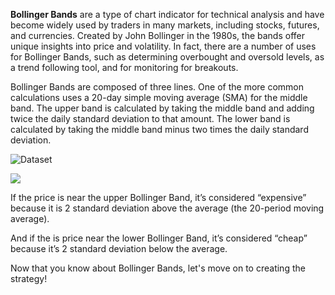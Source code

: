 **Bollinger Bands** are a type of chart indicator for technical analysis and have become widely used by traders in many markets, including stocks, futures, and currencies. Created by John Bollinger in the 1980s, the bands offer unique insights into price and volatility. In fact, there are a number of uses for Bollinger Bands, such as determining overbought and oversold levels, as a trend following tool, and for monitoring for breakouts.

Bollinger Bands are composed of three lines. One of the more common calculations uses a 20-day simple moving average (SMA) for the middle band. The upper band is calculated by taking the middle band and adding twice the daily standard deviation to that amount. The lower band is calculated by taking the middle band minus two times the daily standard deviation.

<img src="/orm-harshit-tyagi/scenarios/intermediate_quant_trading_4/assets/bollinger_bands.png" alt="Dataset">

![](/harshit-tyagi/intermediate_quant_trading_4/assets/bollinger_bands.png)

If the price is near the upper Bollinger Band, it’s considered “expensive” because it is 2 standard deviation above the average (the 20-period moving average).

And if the is price near the lower Bollinger Band, it’s considered “cheap” because it’s 2 standard deviation below the average.

Now that you know about Bollinger Bands, let's move on to creating the strategy!